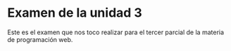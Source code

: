 # Examen de la unidad 3
Este es el examen que nos toco realizar para el tercer parcial de la materia de programación web.
